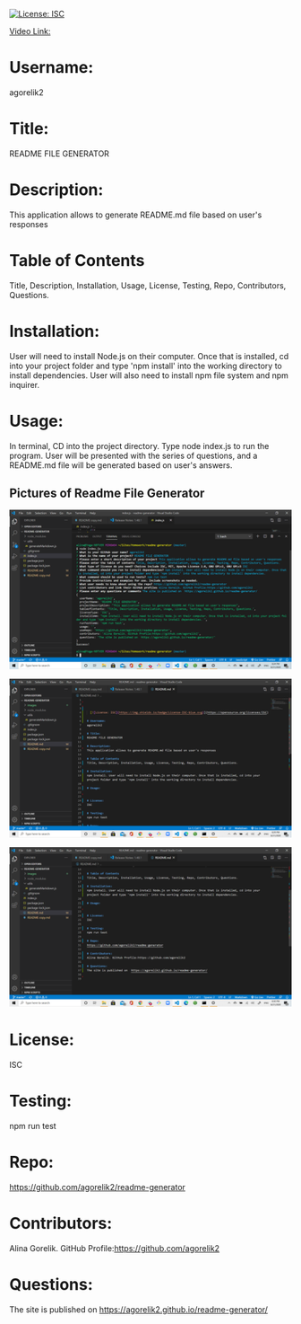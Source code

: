 [![License: ISC](https://img.shields.io/badge/License-ISC-blue.svg)](https://opensource.org/licenses/ISC)

[Video Link:](https://drive.google.com/file/d/10WWp1h-tNzYqH-dh3oaEqPmg7OyyrOzb/preview)

# Username:

agorelik2

# Title:

README FILE GENERATOR

# Description:

This application allows to generate README.md file based on user's responses

# Table of Contents

Title, Description, Installation, Usage, License, Testing, Repo, Contributors, Questions.

# Installation:

User will need to install Node.js on their computer. Once that is installed, cd into your project folder and type 'npm install' into the working directory to install dependencies. User will also need to install npm file system and npm inquirer.

# Usage:

In terminal, CD into the project directory. Type node index.js to run the program. User will be presented with the series of questions, and a README.md file will be generated based on user's answers.

## Pictures of Readme File Generator

![readme-generator img 1](images/image1.png)

![readme-generator img 2](images/image2.png)

![readme-generator img 3](images/image3.png)

# License:

ISC

# Testing:

npm run test

# Repo:

https://github.com/agorelik2/readme-generator

# Contributors:

Alina Gorelik. GitHub Profile:https://github.com/agorelik2

# Questions:

The site is published on https://agorelik2.github.io/readme-generator/
